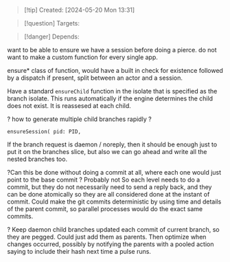 
>[!tip] Created: [2024-05-20 Mon 13:31]

>[!question] Targets: 

>[!danger] Depends: 

want to be able to ensure we have a session before doing a pierce.
do not want to make a custom function for every single app.

ensure* class of function, would have a built in check for existence followed by a dispatch if present, split between an actor and a session.

Have a standard `ensureChild` function in the isolate that is specified as the branch isolate.  This runs automatically if the engine determines the child does not exist.  It is reassesed at each child.

? how to generate multiple child branches rapidly ?

`ensureSession( pid: PID, ` 


If the branch request is daemon / noreply, then it should be enough just to put it on the branches slice, but also we can go ahead and write all the nested branches too.

?Can this be done without doing a commit at all, where each one would just point to the base commit ? Probably not
So each level needs to do a commit, but they do not necessarily need to send a reply back, and they can be done atomically so they are all considered done at the instant of commit.
Could make the git commits deterministic by using time and details of the parent commit, so parallel processes would do the exact same commits.

? Keep daemon child branches updated each commit of current branch, so they are pegged.  Could just add them as parents.  Then optimize when changes occurred, possibly by notifying the parents with a pooled action saying to include their hash next time a pulse runs.